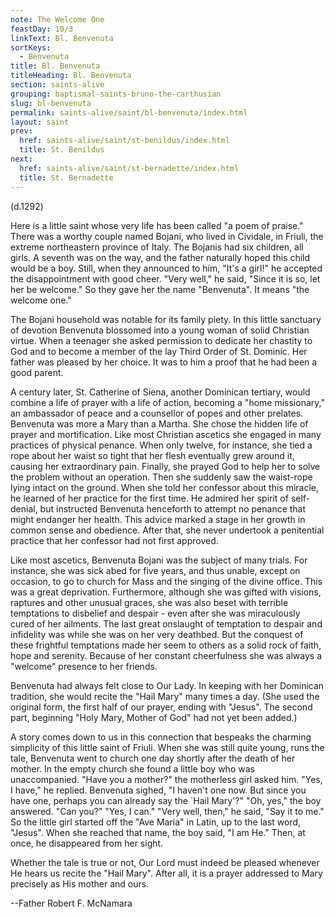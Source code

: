 ```yaml
---
note: The Welcome One
feastDay: 10/3
linkText: Bl. Benvenuta
sortKeys:
  - Benvenuta
title: Bl. Benvenuta
titleHeading: Bl. Benvenuta
section: saints-alive
grouping: baptismal-saints-bruno-the-carthusian
slug: bl-benvenuta
permalink: saints-alive/saint/bl-benvenuta/index.html
layout: saint
prev:
  href: saints-alive/saint/st-benildus/index.html
  title: St. Benildus
next:
  href: saints-alive/saint/st-bernadette/index.html
  title: St. Bernadette
---
```

(d.1292)

Here is a little saint whose very life has been called "a poem of praise." There was a worthy couple named Bojani, who lived in Cividale, in Friuli, the extreme northeastern province of Italy. The Bojanis had six children, all girls. A seventh was on the way, and the father naturally hoped this child would be a boy. Still, when they announced to him, "It's a girl!" he accepted the disappointment with good cheer. "Very well," he said, "Since it is so, let her be welcome." So they gave her the name "Benvenuta". It means "the welcome one."

The Bojani household was notable for its family piety. In this little sanctuary of devotion Benvenuta blossomed into a young woman of solid Christian virtue. When a teenager she asked permission to dedicate her chastity to God and to become a member of the lay Third Order of St. Dominic. Her father was pleased by her choice. It was to him a proof that he had been a good parent.

A century later, St. Catherine of Siena, another Dominican tertiary, would combine a life of prayer with a life of action, becoming a "home missionary," an ambassador of peace and a counsellor of popes and other prelates. Benvenuta was more a Mary than a Martha. She chose the hidden life of prayer and mortification. Like most Christian ascetics she engaged in many practices of physical penance. When only twelve, for instance, she tied a rope about her waist so tight that her flesh eventually grew around it, causing her extraordinary pain. Finally, she prayed God to help her to solve the problem without an operation. Then she suddenly saw the waist-rope lying intact on the ground. When she told her confessor about this miracle, he learned of her practice for the first time. He admired her spirit of self-denial, but instructed Benvenuta henceforth to attempt no penance that might endanger her health. This advice marked a stage in her growth in common sense and obedience. After that, she never undertook a penitential practice that her confessor had not first approved.

Like most ascetics, Benvenuta Bojani was the subject of many trials. For instance, she was sick abed for five years, and thus unable, except on occasion, to go to church for Mass and the singing of the divine office. This was a great deprivation. Furthermore, although she was gifted with visions, raptures and other unusual graces, she was also beset with terrible temptations to disbelief and despair - even after she was miraculously cured of her ailments. The last great onslaught of temptation to despair and infidelity was while she was on her very deathbed. But the conquest of these frightful temptations made her seem to others as a solid rock of faith, hope and serenity. Because of her constant cheerfulness she was always a "welcome" presence to her friends.

Benvenuta had always felt close to Our Lady. In keeping with her Dominican tradition, she would recite the "Hail Mary" many times a day. (She used the original form, the first half of our prayer, ending with "Jesus". The second part, beginning "Holy Mary, Mother of God" had not yet been added.)

A story comes down to us in this connection that bespeaks the charming simplicity of this little saint of Friuli. When she was still quite young, runs the tale, Benvenuta went to church one day shortly after the death of her mother. In the empty church she found a little boy who was unaccompanied. "Have you a mother?" the motherless girl asked him. "Yes, I have," he replied. Benvenuta sighed, "I haven't one now. But since you have one, perhaps you can already say the \`Hail Mary'?" "Oh, yes," the boy answered. "Can you?" "Yes, I can." "Very well, then," he said, "Say it to me." So the little girl started off the "Ave Maria" in Latin, up to the last word, "Jesus". When she reached that name, the boy said, "I am He." Then, at once, he disappeared from her sight.

Whether the tale is true or not, Our Lord must indeed be pleased whenever He hears us recite the "Hail Mary". After all, it is a prayer addressed to Mary precisely as His mother and ours.

\--Father Robert F. McNamara